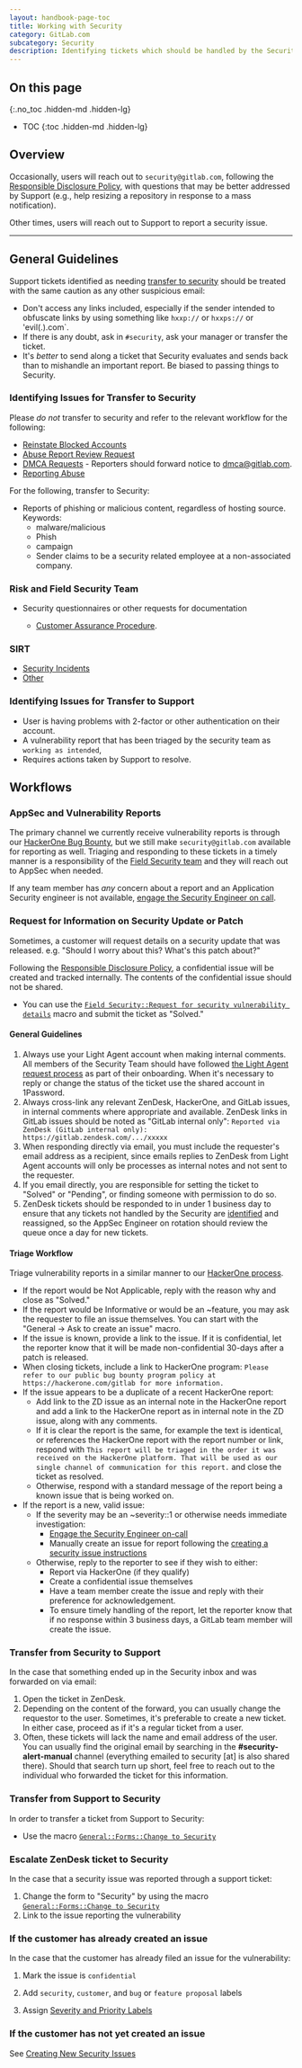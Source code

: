```yaml
---
layout: handbook-page-toc
title: Working with Security
category: GitLab.com
subcategory: Security
description: Identifying tickets which should be handled by the Security team, or Security issues which are better handled by support, and transferring each way.
---
```


## On this page
{:.no_toc .hidden-md .hidden-lg}

- TOC
{:toc .hidden-md .hidden-lg}

## Overview

Occasionally, users will reach out to `security@gitlab.com`, following the [Responsible Disclosure Policy](/security/disclosure/), with questions that may be better addressed by Support (e.g., help resizing a repository in response to a mass notification).

Other times, users will reach out to Support to report a security issue.

______________

## General Guidelines

Support tickets identified as needing [transfer to security](#identifying-issues-for-transfer-to-security) should be treated with the
same caution as any other suspicious email:

- Don't access any links included, especially if the sender intended to obfuscate links by using something like `hxxp://` or `hxxps://` or 'evil(.).com`.
- If there is any doubt, ask in `#security`, ask your manager or transfer the ticket.
- It's *better* to send along a ticket that Security evaluates and sends back than to mishandle an important report. Be biased to passing things to Security.

### Identifying Issues for Transfer to Security

Please _do not_ transfer to security and refer to the relevant workflow for the following:

* [Reinstate Blocked Accounts](/handbook/support/workflows/reinstating-blocked-accounts.html)
* [Abuse Report Review Request](/handbook/support/workflows/Abuse_Report_Review_Request.html)
* [DMCA Requests](/handbook/support/workflows/dmca.html) - Reporters should forward notice to dmca@gitlab.com.
* [Reporting Abuse](https://gitlab.com/gitlab-com/gl-security/security-operations/trust-and-safety/operations/-/issues/new)

For the following, transfer to Security:

- Reports of phishing or malicious content, regardless of hosting source. Keywords:
  - malware/malicious
  - Phish
  - campaign
  - Sender claims to be a security related employee at a non-associated company.

### Risk and Field Security Team

- Security questionnaires or other requests for documentation

  - [Customer Assurance Procedure](handbook/engineering/security/security-assurance/field-security/).

### SIRT

- [Security Incidents](/handbook/engineering/security/security-operations/sirt/engaging-security-on-call.html)
- [Other](/handbook/engineering/security/#sirt---security-incident-response-team)

### Identifying Issues for Transfer to Support

* User is having problems with 2-factor or other authentication on their account.
* A vulnerability report that has been triaged by the security team as `working as intended`,
* Requires actions taken by Support to resolve.

## Workflows

### AppSec and Vulnerability Reports

The primary channel we currently receive vulnerability reports is through our
[HackerOne Bug Bounty](/handbook/engineering/security/security-engineering-and-research/application-security/runbooks/hackerone-process.html), but we still
make `security@gitlab.com` available for reporting as well. Triaging and
responding to these tickets in a timely manner is a responsibility of the
[Field Security team](/handbook/engineering/security/#external-contact-information)
and they will reach out to AppSec when needed.

If any team member has *any* concern about a report and an Application Security
engineer is not available, [engage the Security Engineer on call](/handbook/engineering/security/security-operations/sirt/engaging-security-on-call.html).

### Request for Information on Security Update or Patch

Sometimes, a customer will request details on a security update that was released. e.g. "Should I worry about this? What's this patch about?"

Following the [Responsible Disclosure Policy](/security/disclosure/), a confidential issue will be created and tracked internally.
The contents of the confidential issue should not be shared.

* You can use the [`Field Security::Request for security vulnerability details`](https://gitlab.com/search?utf8=%E2%9C%93&group_id=2573624&project_id=17008590&scope=&search_code=true&snippets=false&repository_ref=master&nav_source=navbar&search=id%3A+360044308560) macro and submit the ticket as "Solved."

#### General Guidelines

1. Always use your Light Agent account when making internal comments. All members
  of the Security Team should have followed [the Light Agent request process](/handbook/support/internal-support/#viewing-support-tickets)
  as part of their onboarding. When it's necessary to reply or change the
  status of the ticket use the shared account in 1Password.
1. Always cross-link any relevant ZenDesk, HackerOne, and GitLab issues, in
  internal comments where appropriate and available. ZenDesk links in GitLab issues
  should be noted as "GitLab internal only": `Reported via ZenDesk (GitLab internal only): https://gitlab.zendesk.com/.../xxxxx`
1. When responding directly via email, you must include the requester's email
  address as a recipient, since emails replies to ZenDesk from Light Agent
  accounts will only be processes as internal notes and not sent to the requester.
  1. If you email directly, you are responsible for setting the ticket to
    "Solved" or "Pending", or finding someone with permission to do so.
1. ZenDesk tickets should be responded to in under 1 business day to ensure that
  any tickets not handled by the Security are [identified](#identifying-issues-for-transfer-to-support) and reassigned,
  so the AppSec Engineer on rotation should review the queue once a day for new
  tickets.

#### Triage Workflow

Triage vulnerability reports in a similar manner to our [HackerOne process](/handbook/engineering/security/security-engineering-and-research/application-security/runbooks/hackerone-process.html).

* If the report would be Not Applicable, reply with the reason why and close as "Solved."
* If the report would be Informative or would be an ~feature, you may ask the requester to
  file an issue themselves. You can start with the "General -> Ask to create an issue"
  macro.
* If the issue is known, provide a link to the issue. If it is confidential,
    let the reporter know that it will be made non-confidential 30-days after
    a patch is released.
* When closing tickets, include a link to HackerOne program:
  `Please refer to our public bug bounty program policy at https://hackerone.com/gitlab for more information.`
* If the issue appears to be a duplicate of a recent HackerOne report:
  * Add link to the ZD issue as an internal note in the HackerOne report and
      add a link to the HackerOne report as in internal note in the ZD issue,
      along with any comments.
  * If it is clear the report is the same, for example the
      text is identical, or references the HackerOne report with the report number or
      link, respond with ```This report will be triaged in the order it was
      received on the HackerOne platform. That will be used as our single
      channel of communication for this report.``` and close the ticket as
      resolved.
  * Otherwise, respond with a standard message of the report being a known issue
    that is being worked on.
* If the report is a new, valid issue:
  * If the severity may be an ~severity::1 or otherwise needs immediate investigation:
    * [Engage the Security Engineer on-call](/handbook/engineering/security/security-operations/sirt/engaging-security-on-call.html)
    * Manually create an issue for report following the [creating a security issue instructions](/handbook/engineering/security/#creating-new-security-issues)
  * Otherwise, reply to the reporter to see if they wish to either:
    * Report via HackerOne (if they qualify)
    * Create a confidential issue themselves
    * Have a team member create the issue and reply with their preference for acknowledgement.
    * To ensure timely handling of the report, let the reporter know that if no response
      within 3 business days, a GitLab team member will create the issue.

### Transfer from Security to Support

In the case that something ended up in the Security inbox and was forwarded on via email:

1. Open the ticket in ZenDesk.
1. Depending on the content of the forward, you can usually change the requestor to the user. Sometimes, it's preferable to create a new ticket. In either case, proceed as if it's a regular ticket from a user.
1. Often, these tickets will lack the name and email address of the user. You can usually find the original email by searching in the **#security-alert-manual** channel (everything emailed to security [at] is also shared there). Should that search turn up short, feel free to reach out to the individual who forwarded the ticket for this information.

### Transfer from Support to Security

In order to transfer a ticket from Support to Security:

* Use the macro [`General::Forms::Change to Security`](https://gitlab.com/search?utf8=%E2%9C%93&group_id=2573624&project_id=17008590&scope=&search_code=true&snippets=false&repository_ref=master&nav_source=navbar&search=id%3A+360063373880)

### Escalate ZenDesk ticket to Security

In the case that a security issue was reported through a support ticket:

1. Change the form to "Security" by using the macro [`General::Forms::Change to Security`](https://gitlab.com/search?utf8=%E2%9C%93&group_id=2573624&project_id=17008590&scope=&search_code=true&snippets=false&repository_ref=master&nav_source=navbar&search=id%3A+360063373880)
1. Link to the issue reporting the vulnerability

### If the customer has already created an issue

In the case that the customer has already filed an issue for the vulnerability:

1. Mark the issue is `confidential`

1. Add `security`, `customer`, and `bug` or `feature proposal` labels

1. Assign [Severity and Priority Labels](/handbook/engineering/security/#severity-and-priority-labels-on-security-issues)

### If the customer has not yet created an issue

See [Creating New Security Issues](/handbook/engineering/security/#creating-new-security-issues)
